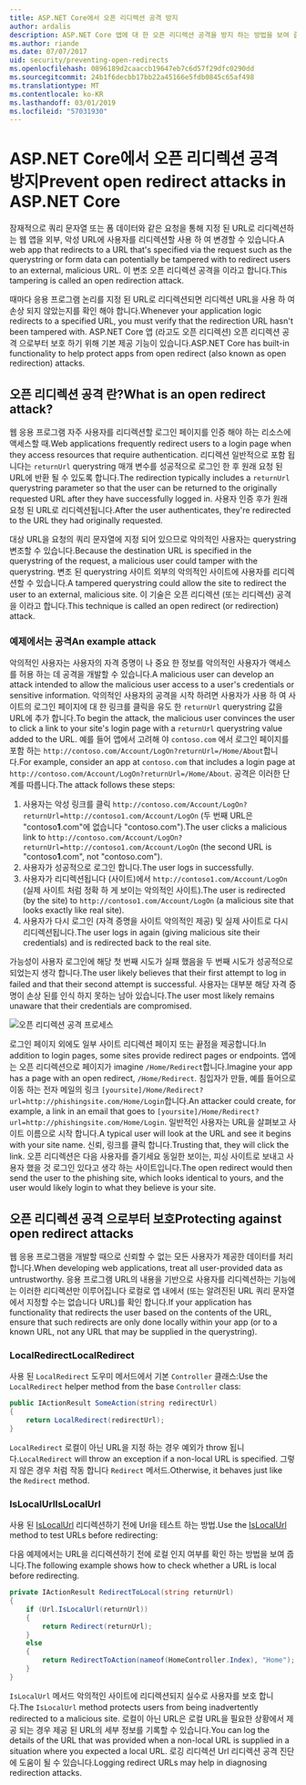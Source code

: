 ```yaml
---
title: ASP.NET Core에서 오픈 리디렉션 공격 방지
author: ardalis
description: ASP.NET Core 앱에 대 한 오픈 리디렉션 공격을 방지 하는 방법을 보여 줍니다.
ms.author: riande
ms.date: 07/07/2017
uid: security/preventing-open-redirects
ms.openlocfilehash: 0896189d2caaccb19647eb7c6d57f29dfc0290dd
ms.sourcegitcommit: 24b1f6decbb17bb22a45166e5fdb0845c65af498
ms.translationtype: MT
ms.contentlocale: ko-KR
ms.lasthandoff: 03/01/2019
ms.locfileid: "57031930"
---
```

# <a name="prevent-open-redirect-attacks-in-aspnet-core"></a><span data-ttu-id="0f3f3-103">ASP.NET Core에서 오픈 리디렉션 공격 방지</span><span class="sxs-lookup"><span data-stu-id="0f3f3-103">Prevent open redirect attacks in ASP.NET Core</span></span>

<span data-ttu-id="0f3f3-104">잠재적으로 쿼리 문자열 또는 폼 데이터와 같은 요청을 통해 지정 된 URL로 리디렉션하는 웹 앱을 외부, 악성 URL에 사용자를 리디렉션할 사용 하 여 변경할 수 있습니다.</span><span class="sxs-lookup"><span data-stu-id="0f3f3-104">A web app that redirects to a URL that's specified via the request such as the querystring or form data can potentially be tampered with to redirect users to an external, malicious URL.</span></span> <span data-ttu-id="0f3f3-105">이 변조 오픈 리디렉션 공격을 이라고 합니다.</span><span class="sxs-lookup"><span data-stu-id="0f3f3-105">This tampering is called an open redirection attack.</span></span>

<span data-ttu-id="0f3f3-106">때마다 응용 프로그램 논리를 지정 된 URL로 리디렉션되면 리디렉션 URL을 사용 하 여 손상 되지 않았는지를 확인 해야 합니다.</span><span class="sxs-lookup"><span data-stu-id="0f3f3-106">Whenever your application logic redirects to a specified URL, you must verify that the redirection URL hasn't been tampered with.</span></span> <span data-ttu-id="0f3f3-107">ASP.NET Core 앱 (라고도 오픈 리디렉션) 오픈 리디렉션 공격 으로부터 보호 하기 위해 기본 제공 기능이 있습니다.</span><span class="sxs-lookup"><span data-stu-id="0f3f3-107">ASP.NET Core has built-in functionality to help protect apps from open redirect (also known as open redirection) attacks.</span></span>

## <a name="what-is-an-open-redirect-attack"></a><span data-ttu-id="0f3f3-108">오픈 리디렉션 공격 란?</span><span class="sxs-lookup"><span data-stu-id="0f3f3-108">What is an open redirect attack?</span></span>

<span data-ttu-id="0f3f3-109">웹 응용 프로그램 자주 사용자를 리디렉션할 로그인 페이지를 인증 해야 하는 리소스에 액세스할 때.</span><span class="sxs-lookup"><span data-stu-id="0f3f3-109">Web applications frequently redirect users to a login page when they access resources that require authentication.</span></span> <span data-ttu-id="0f3f3-110">리디렉션 일반적으로 포함 됩니다는 `returnUrl` querystring 매개 변수를 성공적으로 로그인 한 후 원래 요청 된 URL에 반환 될 수 있도록 합니다.</span><span class="sxs-lookup"><span data-stu-id="0f3f3-110">The redirection typically includes a `returnUrl` querystring parameter so that the user can be returned to the originally requested URL after they have successfully logged in.</span></span> <span data-ttu-id="0f3f3-111">사용자 인증 후가 원래 요청 된 URL로 리디렉션됩니다.</span><span class="sxs-lookup"><span data-stu-id="0f3f3-111">After the user authenticates, they're redirected to the URL they had originally requested.</span></span>

<span data-ttu-id="0f3f3-112">대상 URL을 요청의 쿼리 문자열에 지정 되어 있으므로 악의적인 사용자는 querystring 변조할 수 있습니다.</span><span class="sxs-lookup"><span data-stu-id="0f3f3-112">Because the destination URL is specified in the querystring of the request, a malicious user could tamper with the querystring.</span></span> <span data-ttu-id="0f3f3-113">변조 된 querystring 사이트 외부의 악의적인 사이트에 사용자를 리디렉션할 수 있습니다.</span><span class="sxs-lookup"><span data-stu-id="0f3f3-113">A tampered querystring could allow the site to redirect the user to an external, malicious site.</span></span> <span data-ttu-id="0f3f3-114">이 기술은 오픈 리디렉션 (또는 리디렉션) 공격을 이라고 합니다.</span><span class="sxs-lookup"><span data-stu-id="0f3f3-114">This technique is called an open redirect (or redirection) attack.</span></span>

### <a name="an-example-attack"></a><span data-ttu-id="0f3f3-115">예제에서는 공격</span><span class="sxs-lookup"><span data-stu-id="0f3f3-115">An example attack</span></span>

<span data-ttu-id="0f3f3-116">악의적인 사용자는 사용자의 자격 증명이 나 중요 한 정보를 악의적인 사용자가 액세스를 허용 하는 데 공격을 개발할 수 있습니다.</span><span class="sxs-lookup"><span data-stu-id="0f3f3-116">A malicious user can develop an attack intended to allow the malicious user access to a user's credentials or sensitive information.</span></span> <span data-ttu-id="0f3f3-117">악의적인 사용자의 공격을 시작 하려면 사용자가 사용 하 여 사이트의 로그인 페이지에 대 한 링크를 클릭을 유도 한 `returnUrl` querystring 값을 URL에 추가 합니다.</span><span class="sxs-lookup"><span data-stu-id="0f3f3-117">To begin the attack, the malicious user convinces the user to click a link to your site's login page with a `returnUrl` querystring value added to the URL.</span></span> <span data-ttu-id="0f3f3-118">예를 들어 앱에서 고려해 야 `contoso.com` 에서 로그인 페이지를 포함 하는 `http://contoso.com/Account/LogOn?returnUrl=/Home/About`합니다.</span><span class="sxs-lookup"><span data-stu-id="0f3f3-118">For example, consider an app at `contoso.com` that includes a login page at `http://contoso.com/Account/LogOn?returnUrl=/Home/About`.</span></span> <span data-ttu-id="0f3f3-119">공격은 이러한 단계를 따릅니다.</span><span class="sxs-lookup"><span data-stu-id="0f3f3-119">The attack follows these steps:</span></span>

1. <span data-ttu-id="0f3f3-120">사용자는 악성 링크를 클릭 `http://contoso.com/Account/LogOn?returnUrl=http://contoso1.com/Account/LogOn` (두 번째 URL은 "contoso**1**.com"에 없습니다 "contoso.com").</span><span class="sxs-lookup"><span data-stu-id="0f3f3-120">The user clicks a malicious link to `http://contoso.com/Account/LogOn?returnUrl=http://contoso1.com/Account/LogOn` (the second URL is "contoso**1**.com", not "contoso.com").</span></span>
2. <span data-ttu-id="0f3f3-121">사용자가 성공적으로 로그인 합니다.</span><span class="sxs-lookup"><span data-stu-id="0f3f3-121">The user logs in successfully.</span></span>
3. <span data-ttu-id="0f3f3-122">사용자가 리디렉션됩니다 (사이트)에서 `http://contoso1.com/Account/LogOn` (실제 사이트 처럼 정확 하 게 보이는 악의적인 사이트).</span><span class="sxs-lookup"><span data-stu-id="0f3f3-122">The user is redirected (by the site) to `http://contoso1.com/Account/LogOn` (a malicious site that looks exactly like real site).</span></span>
4. <span data-ttu-id="0f3f3-123">사용자가 다시 로그인 (자격 증명을 사이트 악의적인 제공) 및 실제 사이트로 다시 리디렉션됩니다.</span><span class="sxs-lookup"><span data-stu-id="0f3f3-123">The user logs in again (giving malicious site their credentials) and is redirected back to the real site.</span></span>

<span data-ttu-id="0f3f3-124">가능성이 사용자 로그인에 해당 첫 번째 시도가 실패 했음을 두 번째 시도가 성공적으로 되었는지 생각 합니다.</span><span class="sxs-lookup"><span data-stu-id="0f3f3-124">The user likely believes that their first attempt to log in failed and that their second attempt is successful.</span></span> <span data-ttu-id="0f3f3-125">사용자는 대부분 해당 자격 증명이 손상 된를 인식 하지 못하는 남아 있습니다.</span><span class="sxs-lookup"><span data-stu-id="0f3f3-125">The user most likely remains unaware that their credentials are compromised.</span></span>

![오픈 리디렉션 공격 프로세스](preventing-open-redirects/_static/open-redirection-attack-process.png)

<span data-ttu-id="0f3f3-127">로그인 페이지 외에도 일부 사이트 리디렉션 페이지 또는 끝점을 제공합니다.</span><span class="sxs-lookup"><span data-stu-id="0f3f3-127">In addition to login pages, some sites provide redirect pages or endpoints.</span></span> <span data-ttu-id="0f3f3-128">앱에는 오픈 리디렉션으로 페이지가 imagine `/Home/Redirect`합니다.</span><span class="sxs-lookup"><span data-stu-id="0f3f3-128">Imagine your app has a page with an open redirect, `/Home/Redirect`.</span></span> <span data-ttu-id="0f3f3-129">침입자가 만들, 예를 들어으로 이동 하는 전자 메일의 링크 `[yoursite]/Home/Redirect?url=http://phishingsite.com/Home/Login`합니다.</span><span class="sxs-lookup"><span data-stu-id="0f3f3-129">An attacker could create, for example, a link in an email that goes to `[yoursite]/Home/Redirect?url=http://phishingsite.com/Home/Login`.</span></span> <span data-ttu-id="0f3f3-130">일반적인 사용자는 URL을 살펴보고 사이트 이름으로 시작 합니다.</span><span class="sxs-lookup"><span data-stu-id="0f3f3-130">A typical user will look at the URL and see it begins with your site name.</span></span> <span data-ttu-id="0f3f3-131">신뢰, 링크를 클릭 합니다.</span><span class="sxs-lookup"><span data-stu-id="0f3f3-131">Trusting that, they will click the link.</span></span> <span data-ttu-id="0f3f3-132">오픈 리디렉션은 다음 사용자를 즐기세요 동일한 보이는, 피싱 사이트로 보내고 사용자 했을 것 로그인 있다고 생각 하는 사이트입니다.</span><span class="sxs-lookup"><span data-stu-id="0f3f3-132">The open redirect would then send the user to the phishing site, which looks identical to yours, and the user would likely login to what they believe is your site.</span></span>

## <a name="protecting-against-open-redirect-attacks"></a><span data-ttu-id="0f3f3-133">오픈 리디렉션 공격 으로부터 보호</span><span class="sxs-lookup"><span data-stu-id="0f3f3-133">Protecting against open redirect attacks</span></span>

<span data-ttu-id="0f3f3-134">웹 응용 프로그램을 개발할 때으로 신뢰할 수 없는 모든 사용자가 제공한 데이터를 처리 합니다.</span><span class="sxs-lookup"><span data-stu-id="0f3f3-134">When developing web applications, treat all user-provided data as untrustworthy.</span></span> <span data-ttu-id="0f3f3-135">응용 프로그램 URL의 내용을 기반으로 사용자를 리디렉션하는 기능에는 이러한 리디렉션만 이루어집니다 로컬로 앱 내에서 (또는 알려진된 URL 쿼리 문자열에서 지정할 수는 없습니다 URL)를 확인 합니다.</span><span class="sxs-lookup"><span data-stu-id="0f3f3-135">If your application has functionality that redirects the user based on the contents of the URL,  ensure that such redirects are only done locally within your app (or to a known URL, not any URL that may be supplied in the querystring).</span></span>

### <a name="localredirect"></a><span data-ttu-id="0f3f3-136">LocalRedirect</span><span class="sxs-lookup"><span data-stu-id="0f3f3-136">LocalRedirect</span></span>

<span data-ttu-id="0f3f3-137">사용 된 `LocalRedirect` 도우미 메서드에서 기본 `Controller` 클래스:</span><span class="sxs-lookup"><span data-stu-id="0f3f3-137">Use the `LocalRedirect` helper method from the base `Controller` class:</span></span>

```csharp
public IActionResult SomeAction(string redirectUrl)
{
    return LocalRedirect(redirectUrl);
}
```

<span data-ttu-id="0f3f3-138">`LocalRedirect` 로컬이 아닌 URL을 지정 하는 경우 예외가 throw 됩니다.</span><span class="sxs-lookup"><span data-stu-id="0f3f3-138">`LocalRedirect` will throw an exception if a non-local URL is specified.</span></span> <span data-ttu-id="0f3f3-139">그렇지 않은 경우 처럼 작동 합니다 `Redirect` 메서드.</span><span class="sxs-lookup"><span data-stu-id="0f3f3-139">Otherwise, it behaves just like the `Redirect` method.</span></span>

### <a name="islocalurl"></a><span data-ttu-id="0f3f3-140">IsLocalUrl</span><span class="sxs-lookup"><span data-stu-id="0f3f3-140">IsLocalUrl</span></span>

<span data-ttu-id="0f3f3-141">사용 된 [IsLocalUrl](/dotnet/api/Microsoft.AspNetCore.Mvc.IUrlHelper?view=aspnetcore-2.0#Microsoft_AspNetCore_Mvc_IUrlHelper_IsLocalUrl_System_String_) 리디렉션하기 전에 Url을 테스트 하는 방법.</span><span class="sxs-lookup"><span data-stu-id="0f3f3-141">Use the [IsLocalUrl](/dotnet/api/Microsoft.AspNetCore.Mvc.IUrlHelper?view=aspnetcore-2.0#Microsoft_AspNetCore_Mvc_IUrlHelper_IsLocalUrl_System_String_) method to test URLs before redirecting:</span></span>

<span data-ttu-id="0f3f3-142">다음 예제에서는 URL을 리디렉션하기 전에 로컬 인지 여부를 확인 하는 방법을 보여 줍니다.</span><span class="sxs-lookup"><span data-stu-id="0f3f3-142">The following example shows how to check whether a URL is local before redirecting.</span></span>

```csharp
private IActionResult RedirectToLocal(string returnUrl)
{
    if (Url.IsLocalUrl(returnUrl))
    {
        return Redirect(returnUrl);
    }
    else
    {
        return RedirectToAction(nameof(HomeController.Index), "Home");
    }
}
```

<span data-ttu-id="0f3f3-143">`IsLocalUrl` 메서드 악의적인 사이트에 리디렉션되지 실수로 사용자를 보호 합니다.</span><span class="sxs-lookup"><span data-stu-id="0f3f3-143">The `IsLocalUrl` method protects users from being inadvertently redirected to a malicious site.</span></span> <span data-ttu-id="0f3f3-144">로컬이 아닌 URL은 로컬 URL을 필요한 상황에서 제공 되는 경우 제공 된 URL의 세부 정보를 기록할 수 있습니다.</span><span class="sxs-lookup"><span data-stu-id="0f3f3-144">You can log the details of the URL that was provided when a non-local URL is supplied in a situation where you expected a local URL.</span></span> <span data-ttu-id="0f3f3-145">로깅 리디렉션 Url 리디렉션 공격 진단에 도움이 될 수 있습니다.</span><span class="sxs-lookup"><span data-stu-id="0f3f3-145">Logging redirect URLs may help in diagnosing redirection attacks.</span></span>
